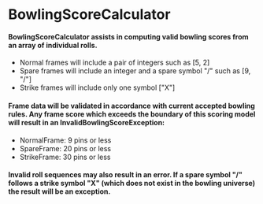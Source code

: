# BowlingScoreCalculator
#### BowlingScoreCalculator assists in computing valid bowling scores from an array of individual rolls.
 * Normal frames will include a pair of integers such as [5, 2]
 * Spare frames will include an integer and a spare symbol "/" such as [9, "/"]
 * Strike frames will include only one symbol ["X"]

#### Frame data will be validated in accordance with current accepted bowling rules. Any frame score which exceeds the boundary of this scoring model will result in an InvalidBowlingScoreException:
 * NormalFrame: 9 pins or less
 * SpareFrame: 20 pins or less
 * StrikeFrame: 30 pins or less

#### Invalid roll sequences may also result in an error. If a spare symbol "/" follows a strike symbol "X" (which does not exist in the bowling universe) the result will be an exception.